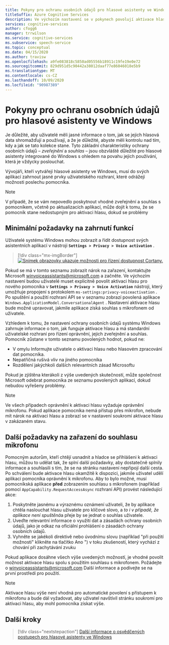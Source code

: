 ```yaml
---
title: Pokyny pro ochranu osobních údajů pro hlasové asistenty ve Windows
titleSuffix: Azure Cognitive Services
description: Ve výchozím nastavení se v pokynech povolují aktivace hlasu pro hlasového agenta.
services: cognitive-services
author: cfogg6
manager: trrwilson
ms.service: cognitive-services
ms.subservice: speech-service
ms.topic: conceptual
ms.date: 04/15/2020
ms.author: travisw
ms.openlocfilehash: a9fe083818c5850ad05556b18911c19fe19e0e72
ms.sourcegitcommit: 829d951d5c90442a38012daaf77e86046018e5b9
ms.translationtype: MT
ms.contentlocale: cs-CZ
ms.lasthandoff: 10/09/2020
ms.locfileid: "90987389"
---
```

# <a name="privacy-guidelines-for-voice-assistants-on-windows"></a>Pokyny pro ochranu osobních údajů pro hlasové asistenty ve Windows

Je důležité, aby uživatelé měli jasné informace o tom, jak se jejich hlasová data shromažďují a používají, a že je důležité, abyste měli kontrolu nad tím, kdy a jak se tato kolekce stane. Tyto základní charakteristiky ochrany osobních údajů – *zveřejnění* a *souhlas* – jsou obzvláště důležité pro hlasové asistenty integrované do Windows s ohledem na povahu jejich používání, která je vždycky poslouchat.

Vývojáři, kteří vytvářejí hlasové asistenty ve Windows, musí do svých aplikací zahrnout jasné prvky uživatelského rozhraní, které odrážejí možnosti poslechu pomocníka.

> [!NOTE]
> V případě, že se vám nepovedlo poskytnout vhodné zveřejnění a souhlas s pomocníkem, včetně po aktualizacích aplikací, může dojít k tomu, že se pomocník stane nedostupným pro aktivaci hlasu, dokud se problémy

## <a name="minimum-requirements-for-feature-inclusion"></a>Minimální požadavky na zahrnutí funkcí

Uživatelé systému Windows mohou zobrazit a řídit dostupnost svých asistentních aplikací v nástroji **`Settings > Privacy > Voice activation`** .

 > [!div class="mx-imgBorder"]
 > [![Snímek obrazovky ukazuje možnosti pro řízení dostupnost Cortany. ](media/voice-assistants/windows_voice_assistant/privacy-app-listing.png "Položka nastavení ochrany osobních údajů aktivace Windows Voice pro aplikaci pomocníka")](media/voice-assistants/windows_voice_assistant/privacy-app-listing.png#lightbox)

Pokud se má v tomto seznamu zobrazit nárok na zařazení, kontaktujte Microsoft winvoiceassistants@microsoft.com a začněte. Ve výchozím nastavení budou uživatelé muset explicitně povolit aktivaci hlasu pro nového pomocníka v **`Settings > Privacy > Voice Activation`** nástroji, který umožňuje propojení s protokolem `ms-settings:privacy-voiceactivation` . Po spuštění a použití rozhraní API se v seznamu zobrazí povolená aplikace `Windows.ApplicationModel.ConversationalAgent` . Nastavení aktivace hlasu bude možné upravovat, jakmile aplikace získá souhlas s mikrofonem od uživatele.

Vzhledem k tomu, že nastavení ochrany osobních údajů systému Windows zahrnuje informace o tom, jak funguje aktivace hlasu a má standardní uživatelské rozhraní pro řízení oprávnění, jejich zveřejnění a souhlas. Pomocník zůstane v tomto seznamu povolených hodnot, pokud ne:

* V omylu Informujte uživatele o aktivaci hlasu nebo hlasovém zpracování dat pomocníka.
* Nepatřičná rušivá vliv na jiného pomocníka
* Rozdělení jakýchkoli dalších relevantních zásad Microsoftu

Pokud je zjištěna kterákoli z výše uvedených skutečností, může společnost Microsoft odebrat pomocníka ze seznamu povolených aplikací, dokud nebudou vyřešeny problémy.

> [!NOTE]
> Ve všech případech oprávnění k aktivaci hlasu vyžaduje oprávnění mikrofonu. Pokud aplikace pomocníka nemá přístup přes mikrofon, nebude mít nárok na aktivaci hlasu a zobrazí se v nastavení soukromí aktivace hlasu v zakázaném stavu.

## <a name="additional-requirements-for-inclusion-in-microphone-consent"></a>Další požadavky na zařazení do souhlasu mikrofonu

Pomocným autorům, kteří chtějí usnadnit a hladce se přihlášeni k aktivaci hlasu, můžou to udělat tak, že splní další požadavky, aby dostatečně splnily informace a souhlasili s tím, že se na stránku nastavení nepřipojí další cesta. Po schválení bude aktivace hlasu okamžitě k dispozici, jakmile uživatel udělí aplikaci pomocníka oprávnění k mikrofonu. Aby to bylo možné, musí pomocníkská aplikace **před** zobrazením souhlasu s mikrofonem (například pomocí `AppCapability.RequestAccessAsync` rozhraní API) provést následující akce:

1. Poskytněte jasnému a výraznému oznámení uživateli, že by aplikace chtěla naslouchat hlasu uživatele pro klíčové slovo, a *to i v případě, že aplikace není spuštěná*a přeje by se jednat o souhlas uživatele.
1. Uveďte relevantní informace o využití dat a zásadách ochrany osobních údajů, jako je odkaz na oficiální prohlášení o zásadách ochrany osobních údajů.
1. Vyhněte se jakékoli direktivě nebo úvodnímu slovu (například "při použití možnosti" klikněte na tlačítko Ano ") v toku zkušeností, který vychází z chování při zachytávání zvuku

Pokud aplikace dosáhne všech výše uvedených možností, je vhodné povolit možnost aktivace hlasu spolu s použitím souhlasu s mikrofonem. Požádejte o winvoiceassistants@microsoft.com Další informace a podívejte se na první prostředí pro použití.

> [!NOTE]
> Aktivace hlasu výše není vhodná pro automatické povolení s přístupem k mikrofonu a bude dál vyžadovat, aby uživatel navštívil stránku soukromí pro aktivaci hlasu, aby mohl pomocníka získat výše.

## <a name="next-steps"></a>Další kroky

> [!div class="nextstepaction"]
> [Další informace o osvědčených postupech pro hlasové asistenty ve Windows](windows-voice-assistants-best-practices.md)